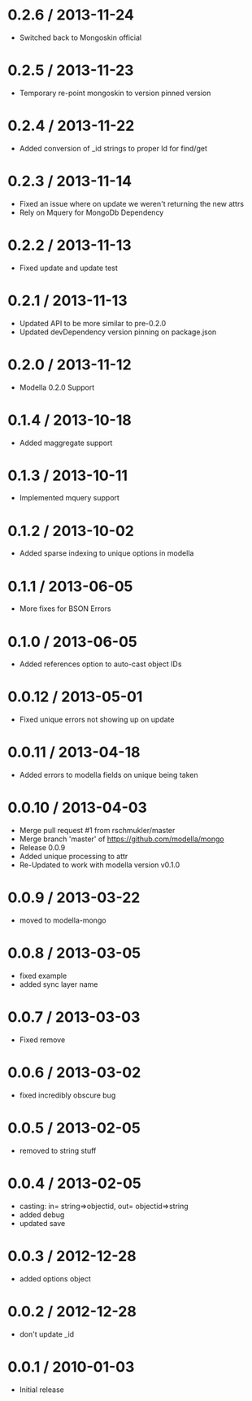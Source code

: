
0.2.6 / 2013-11-24 
==================

 * Switched back to Mongoskin official

0.2.5 / 2013-11-23 
==================

 * Temporary re-point mongoskin to version pinned version

0.2.4 / 2013-11-22 
==================

 * Added conversion of _id strings to proper Id for find/get

0.2.3 / 2013-11-14 
==================

 * Fixed an issue where on update we weren't returning the new attrs
 * Rely on Mquery for MongoDb Dependency

0.2.2 / 2013-11-13 
==================

 * Fixed update and update test

0.2.1 / 2013-11-13 
==================

 * Updated API to be more similar to pre-0.2.0
 * Updated devDependency version pinning on package.json

0.2.0 / 2013-11-12 
==================

 * Modella 0.2.0 Support

0.1.4 / 2013-10-18 
==================

 * Added maggregate support

0.1.3 / 2013-10-11 
==================

  * Implemented mquery support

0.1.2 / 2013-10-02 
==================

  * Added sparse indexing to unique options in modella

0.1.1 / 2013-06-05 
==================

 * More fixes for BSON Errors

0.1.0 / 2013-06-05 
==================

 * Added references option to  auto-cast object IDs

0.0.12 / 2013-05-01 
==================
  * Fixed unique errors not showing up on update

0.0.11 / 2013-04-18 
==================

  * Added errors to modella fields on unique being taken

0.0.10 / 2013-04-03 
==================

  * Merge pull request #1 from rschmukler/master
  * Merge branch 'master' of https://github.com/modella/mongo
  * Release 0.0.9
  * Added unique processing to attr
  * Re-Updated to work with modella version v0.1.0

0.0.9 / 2013-03-22
==================

  * moved to modella-mongo

0.0.8 / 2013-03-05
==================

  * fixed example
  * added sync layer name

0.0.7 / 2013-03-03
==================

  * Fixed remove

0.0.6 / 2013-03-02
==================

  * fixed incredibly obscure bug

0.0.5 / 2013-02-05
==================

  * removed to string stuff

0.0.4 / 2013-02-05
==================

  * casting: in= string=>objectid, out= objectid=>string
  * added debug
  * updated save

0.0.3 / 2012-12-28
==================

  * added options object


0.0.2 / 2012-12-28
==================

  * don't update _id

0.0.1 / 2010-01-03
==================

  * Initial release
